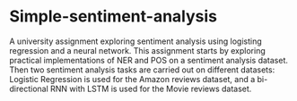 # Simple-sentiment-analysis
A university assignment exploring sentiment analysis using logisting regression and a neural network. 
This assignment starts by exploring practical implementations of NER and POS on a sentiment analysis dataset. Then two sentiment analysis tasks are carried out on different datasets: Logistic Regression is used for the Amazon reviews dataset, and a bi-directional RNN with LSTM is used for the Movie reviews dataset.
